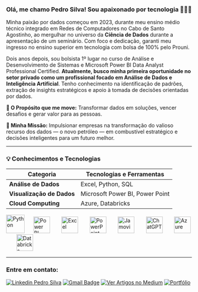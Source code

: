 ### Olá, me chamo Pedro Silva! Sou apaixonado por tecnologia 👋🏽🔥

Minha paixão por dados começou em 2023, durante meu ensino médio técnico integrado em Redes de Computadores no Cabo de Santo Agostinho, ao mergulhar no universo da **Ciência de Dados** durante a apresentação de um seminário. Com foco e dedicação, garanti meu ingresso no ensino superior em tecnologia com bolsa de 100% pelo Prouni.

Dois anos depois, sou bolsista 1º lugar no curso de Análise e Desenvolvimento de Sistemas e Microsoft Power BI Data Analyst Professional Certified. **Atualmente, busco minha primeira oportunidade no setor privado como um profissional focado em Análise de Dados e Inteligência Artificial**. Tenho conhecimento na identificação de padrões, extração de insights estratégicos e apoio à tomada de decisões orientadas por dados.

**🏅 O Propósito que me move:**
Transformar dados em soluções, vencer desafios e gerar valor para as pessoas.

**🚀 Minha Missão:**
Impulsionar empresas na transformação do valioso recurso dos dados — o novo petróleo — em combustível estratégico e decisões inteligentes para um futuro melhor.

---
### 💡 Conhecimentos e Tecnologias

| Categoria                 | Tecnologias e Ferramentas                      |
| ------------------------- | ---------------------------------------------- |
| **Análise de Dados**      | Excel, Python, SQL     |
| **Visualização de Dados** | Microsoft Power BI, Power Point                |
| **Cloud Computing**  | Azure, Databricks                              | 


<p align="left">
  <img src="https://github.com/user-attachments/assets/1120ee63-71cd-49eb-b315-4c41ddc091d3" alt="Python" width="50"/>
  &nbsp;&nbsp;&nbsp;&nbsp;
  <img src="https://github.com/user-attachments/assets/ac05eac4-e384-40eb-a261-f8b8efeeabc8" alt="Power BI" width="45"/>
  &nbsp;&nbsp;&nbsp;&nbsp;&nbsp;&nbsp;
  <img src="https://github.com/user-attachments/assets/9840fb8c-9fd7-411b-aa64-325df73b73dd" alt="Excel" width="45"/>
  &nbsp;&nbsp;&nbsp;&nbsp;&nbsp;&nbsp;
  <img src="https://github.com/user-attachments/assets/f42489ba-e1a4-4ddf-a484-ab4b8f4a55e6" alt="PowerPoint" width="45"/>
  &nbsp;&nbsp;&nbsp;&nbsp;&nbsp;&nbsp;
  <img src="https://github.com/user-attachments/assets/91ced817-6e7a-4b73-8801-5f4f152a82b5" alt="Jamovi" width="45"/>
  &nbsp;&nbsp;&nbsp;&nbsp;&nbsp;&nbsp;
  <img src="https://github.com/user-attachments/assets/294ddab8-7385-40c7-bac3-c6fa64a1be76" alt="ChatGPT" width="45"/>
  &nbsp;&nbsp;&nbsp;&nbsp;&nbsp;&nbsp;
  <img src="https://img.icons8.com/fluent/200/azure-1.png" alt="Azure" width="45"/>
  &nbsp;&nbsp;&nbsp;&nbsp;&nbsp;&nbsp;
  <img src="https://github.com/user-attachments/assets/f961697d-1d57-403d-8b89-0e1e78634014" alt="Databricks" width="45"/>
  &nbsp;&nbsp;&nbsp;&nbsp;&nbsp;&nbsp;
</p>

---

### Entre em contato:

[![Linkedin Pedro Silva](https://img.shields.io/badge/-Pedro_Silva-blue?style=flat&logo=Linkedin&logoColor=white&link=https://www.linkedin.com/in/pedro-silva-1032a7243/)](https://www.linkedin.com/in/pedro-silva-1032a7243/)
[![Gmail Badge](https://img.shields.io/badge/-contatopedrosilva001@gmail.com-c14438?style=flat-square&logo=Gmail&logoColor=white&link=mailto:contatopedrosilva001@gmail.com)](mailto:contatopedrosilva001@gmail.com) [![Ver Artigos no Medium](https://img.shields.io/badge/Ver_Artigos_no_Medium-03A57B?style=flat-square&logo=Medium&logoColor=white)](https://medium.com/@pedroalves112020) [![Portfólio](https://img.shields.io/badge/Explore_Meu_Portfólio-0052CC?style=flat-square&logo=google-chrome&logoColor=white)](https://sites.google.com/view/projetos-pedro-silva/in%C3%ADcio)




